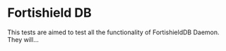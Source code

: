 # Fortishield DB
This tests are aimed to test all the functionality of FortishieldDB Daemon.
They will...